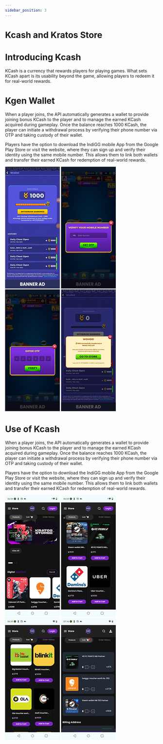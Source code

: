 ```yaml
---
sidebar_position: 3
---
```


# Kcash and Kratos Store

# Introducing Kcash

KCash is a currency that rewards players for playing games. What sets KCash apart is its usability beyond the game, allowing players to redeem it for real-world rewards.

# Kgen Wallet

When a player joins, the API automatically generates a wallet to provide joining bonus KCash to the player and to manage the earned KCash acquired during gameplay. Once the balance reaches 1000 KCash, the player can initiate a withdrawal process by verifying their phone number via OTP and taking custody of their wallet.

Players have the option to download the IndiGG mobile App from the Google Play Store or visit the website, where they can sign up and verify their identity using the same mobile number. This allows them to link both wallets and transfer their earned KCash for redemption of real-world rewards.

![Image](../../static/Images/Esports/es_09_KCash_01_image4.jpg)
![Image](../../static/Images/Esports/es_10_KCash_02_iimage7.png)
![Image](../../static/Images/Esports/es_11_KCash_03_iimage9.png)
![Image](../../static/Images/Esports/es_12_KCash_04_iimage15.png)

# Use of Kcash

When a player joins, the API automatically generates a wallet to provide joining bonus KCash to the player and to manage the earned KCash acquired during gameplay. Once the balance reaches 1000 KCash, the player can initiate a withdrawal process by verifying their phone number via OTP and taking custody of their wallet.

Players have the option to download the IndiGG mobile App from the Google Play Store or visit the website, where they can sign up and verify their identity using the same mobile number. This allows them to link both wallets and transfer their earned KCash for redemption of real-world rewards.

![Image](../../static/Images/Esports/es_13_store_01_image17.png)
![Image](../../static/Images/Esports/es_14_store_02_image5.png)
![Image](../../static/Images/Esports/es_15_store_03_image14.png)
![Image](../../static/Images/Esports/es_16_store_03_image2.png)

